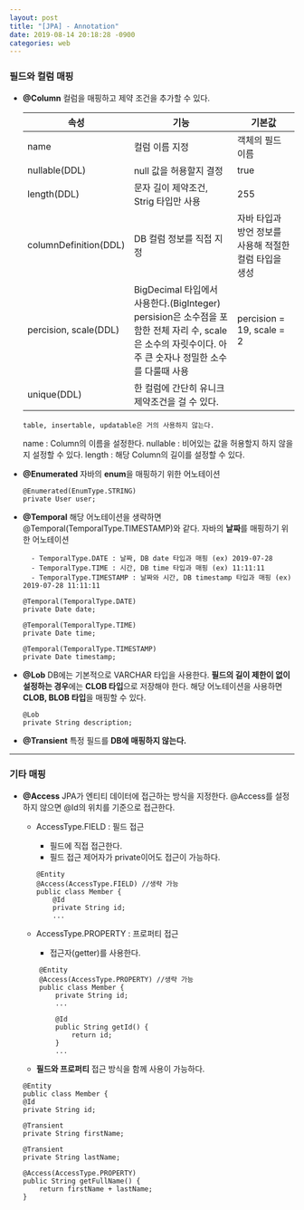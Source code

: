 ```yaml
---
layout: post
title: "[JPA] - Annotation"
date: 2019-08-14 20:18:28 -0900
categories: web
---
```


### 필드와 컬럼 매핑
* **@Column**
	컬럼을 매핑하고 제약 조건을 추가할 수 있다.
	
	| 속성 | 기능 | 기본값 |
    |--|--|--|
    | name | 컬럼 이름 지정 | 객체의 필드 이름 |
    | nullable(DDL) | null 값을 허용할지 결정 | true |
	| length(DDL) | 문자 길이 제약조건, Strig 타입만 사용 | 255 |
	| columnDefinition(DDL) | DB 컬럼 정보를 직접 지정 | 자바 타입과 방언 정보를 사용해 적절한 컬럼 타입을 생성 |
	| percision, scale(DDL) | BigDecimal 타입에서 사용한다.(BigInteger) persision은 소수점을 포함한 전체 자리 수, scale은 소수의 자릿수이다. 아주 큰 숫자나 정밀한 소수를 다룰때 사용 | percision = 19, scale = 2 |
	| unique(DDL) | 한 컬럼에 간단히 유니크 제약조건을 걸 수 있다. |  |
	` table, insertable, updatable은 거의 사용하지 않는다.  `


	>
	name : Column의 이름을 설정한다.
	nullable : 비어있는 값을 허용할지 하지 않을지 설정할 수 있다.
	length : 해당 Column의 길이를 설정할 수 있다.
	
* **@Enumerated**
	자바의 **enum**을 매핑하기 위한 어노테이션
	```
	@Enumerated(EnumType.STRING)
	private User user;
	```
	
* **@Temporal**
	해당 어노테이션을 생략하면@Temporal(TemporalType.TIMESTAMP)와 같다.
	자바의 **날짜**를 매핑하기 위한 어노테이션
	>
		- TemporalType.DATE : 날짜, DB date 타입과 매핑 (ex) 2019-07-28
		- TemporalType.TIME : 시간, DB time 타입과 매핑 (ex) 11:11:11
		- TemporalType.TIMESTAMP : 날짜와 시간, DB timestamp 타입과 매핑 (ex) 2019-07-28 11:11:11
	```
	@Temporal(TemporalType.DATE)
	private Date date;

	@Temporal(TemporalType.TIME)
	private Date time;

	@Temporal(TemporalType.TIMESTAMP)
	private Date timestamp;

	```
* **@Lob**
	DB에는 기본적으로 VARCHAR 타입을 사용한다.
	**필드의 길이 제한이 없이 설정하는 경우**에는 **CLOB 타입**으로 저장해야 한다.
	해당 어노테이션을 사용하면 **CLOB, BLOB 타입**을 매핑할 수 있다.
	```
	@Lob
	private String description;
	```
* **@Transient**
	특정 필드를 **DB에 매핑하지 않는다.**

---

### 기타 매핑
* **@Access**
	JPA가 엔티티 데이터에 접근하는 방식을 지정한다.
	@Access를 설정하지 않으면 @Id의 위치를 기준으로 접근한다.
	
	* AccessType.FIELD : 필드 접근
		 - 필드에 직접 접근한다.
		- 필드 접근 제어자가 private이어도 접근이 가능하다.
		```
		@Entity
		@Access(AccessType.FIELD) //생략 가능
		public class Member {
			@Id
			private String id;
			...
		```
	
	* AccessType.PROPERTY : 프로퍼티 접근
		- 접근자(getter)를 사용한다.
	```
		@Entity
		@Access(AccessType.PROPERTY) //생략 가능
		public class Member {
			private String id;
			...
			
			@Id
			public String getId() {
				return id;
			}
			...
	```

	* **필드와 프로퍼티** 접근 방식을 함께 사용이 가능하다.
	```
	@Entity
	public class Member {
	@Id
	private String id;
	
	@Transient
	private String firstName;

	@Transient
	private String lastName;

	@Access(AccessType.PROPERTY)
	public String getFullName() {
		return firstName + lastName;
	}
	```